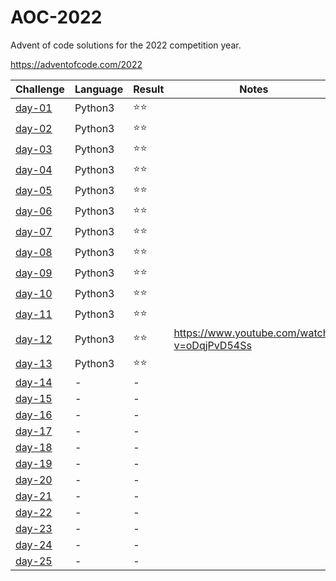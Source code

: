 # AOC-2022
Advent of code solutions for the 2022 competition year.

https://adventofcode.com/2022

| Challenge                  | Language | Result | Notes |
| -------------------------- | -------- | ------ | ----- |
| [day-01](solutions/day-01) | Python3  | ⭐⭐    |  |
| [day-02](solutions/day-02) | Python3  | ⭐⭐    |  |
| [day-03](solutions/day-03) | Python3  | ⭐⭐    |  |
| [day-04](solutions/day-04) | Python3  | ⭐⭐    |  |
| [day-05](solutions/day-05) | Python3  | ⭐⭐    |  |
| [day-06](solutions/day-06) | Python3  | ⭐⭐    |  |
| [day-07](solutions/day-07) | Python3  | ⭐⭐    |  |
| [day-08](solutions/day-08) | Python3  | ⭐⭐    |  |
| [day-09](solutions/day-09) | Python3  | ⭐⭐    |  |
| [day-10](solutions/day-10) | Python3  | ⭐⭐    |  |
| [day-11](solutions/day-11) | Python3  | ⭐⭐    |  |
| [day-12](solutions/day-12) | Python3  | ⭐⭐    | https://www.youtube.com/watch?v=oDqjPvD54Ss |
| [day-13](solutions/day-13) | Python3  | ⭐⭐    |  |
| [day-14](solutions/day-14) | - | - |  |
| [day-15](solutions/day-15) | - | - |  |
| [day-16](solutions/day-16) | - | - |  |
| [day-17](solutions/day-17) | - | - |  |
| [day-18](solutions/day-18) | - | - |  |
| [day-19](solutions/day-19) | - | - |  |
| [day-20](solutions/day-20) | - | - |  |
| [day-21](solutions/day-21) | - | - |  |
| [day-22](solutions/day-22) | - | - |  |
| [day-23](solutions/day-23) | - | - |  |
| [day-24](solutions/day-24) | - | - |  |
| [day-25](solutions/day-25) | - | - |  |